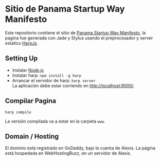 Sitio de Panama Startup Way Manifesto
======

Este repositorio contiene el sitio de [Panama Startup Way Manifesto](http://panamastartupway.com/), la pagina fue generada con Jade y Stylus usando el preprocesador y server estatico [HarpJs](https://www.harpjs.com).

## Setting Up
- Instalar [Node.js](http://nodejs.org/)
- Instalar harp: `npm install -g harp`
- Arrancar el servidor de harp: `harp server`  
La aplicación debe estar corriendo en [http://localhost:9000/](http://localhost:9000/).

## Compilar Pagina
```
harp compile
```
La versión compilada va a estar en la carpeta `www`.

## Domain / Hosting
El dominio está registrado en GoDaddy, bajo la cuenta de Alexis. La página está hospedada en WebHostingBuzz, en un servidor de Alexis.
